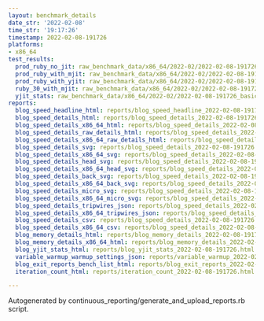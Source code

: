 ```yaml
---
layout: benchmark_details
date_str: '2022-02-08'
time_str: '19:17:26'
timestamp: 2022-02-08-191726
platforms:
- x86_64
test_results:
  prod_ruby_no_jit: raw_benchmark_data/x86_64/2022-02/2022-02-08-191726_basic_benchmark_prod_ruby_no_jit.json
  prod_ruby_with_mjit: raw_benchmark_data/x86_64/2022-02/2022-02-08-191726_basic_benchmark_prod_ruby_with_mjit.json
  prod_ruby_with_yjit: raw_benchmark_data/x86_64/2022-02/2022-02-08-191726_basic_benchmark_prod_ruby_with_yjit.json
  ruby_30_with_mjit: raw_benchmark_data/x86_64/2022-02/2022-02-08-191726_basic_benchmark_ruby_30_with_mjit.json
  yjit_stats: raw_benchmark_data/x86_64/2022-02/2022-02-08-191726_basic_benchmark_yjit_stats.json
reports:
  blog_speed_headline_html: reports/blog_speed_headline_2022-02-08-191726.html
  blog_speed_details_html: reports/blog_speed_details_2022-02-08-191726.html
  blog_speed_details_x86_64_html: reports/blog_speed_details_2022-02-08-191726.x86_64.html
  blog_speed_details_raw_details_html: reports/blog_speed_details_2022-02-08-191726.raw_details.html
  blog_speed_details_x86_64_raw_details_html: reports/blog_speed_details_2022-02-08-191726.x86_64.raw_details.html
  blog_speed_details_svg: reports/blog_speed_details_2022-02-08-191726.svg
  blog_speed_details_x86_64_svg: reports/blog_speed_details_2022-02-08-191726.x86_64.svg
  blog_speed_details_head_svg: reports/blog_speed_details_2022-02-08-191726.head.svg
  blog_speed_details_x86_64_head_svg: reports/blog_speed_details_2022-02-08-191726.x86_64.head.svg
  blog_speed_details_back_svg: reports/blog_speed_details_2022-02-08-191726.back.svg
  blog_speed_details_x86_64_back_svg: reports/blog_speed_details_2022-02-08-191726.x86_64.back.svg
  blog_speed_details_micro_svg: reports/blog_speed_details_2022-02-08-191726.micro.svg
  blog_speed_details_x86_64_micro_svg: reports/blog_speed_details_2022-02-08-191726.x86_64.micro.svg
  blog_speed_details_tripwires_json: reports/blog_speed_details_2022-02-08-191726.tripwires.json
  blog_speed_details_x86_64_tripwires_json: reports/blog_speed_details_2022-02-08-191726.x86_64.tripwires.json
  blog_speed_details_csv: reports/blog_speed_details_2022-02-08-191726.csv
  blog_speed_details_x86_64_csv: reports/blog_speed_details_2022-02-08-191726.x86_64.csv
  blog_memory_details_html: reports/blog_memory_details_2022-02-08-191726.html
  blog_memory_details_x86_64_html: reports/blog_memory_details_2022-02-08-191726.x86_64.html
  blog_yjit_stats_html: reports/blog_yjit_stats_2022-02-08-191726.html
  variable_warmup_warmup_settings_json: reports/variable_warmup_2022-02-08-191726.warmup_settings.json
  blog_exit_reports_bench_list_html: reports/blog_exit_reports_2022-02-08-191726.bench_list.html
  iteration_count_html: reports/iteration_count_2022-02-08-191726.html

---
```

Autogenerated by continuous_reporting/generate_and_upload_reports.rb script.
